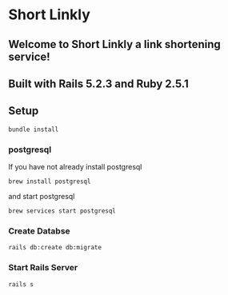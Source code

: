 # Short Linkly

## Welcome to Short Linkly a link shortening service!

## Built with Rails 5.2.3 and Ruby 2.5.1

## Setup

```shell
bundle install
```

### postgresql

If you have not already install postgresql

```shell
brew install postgresql
```

and start postgresql

```shell
brew services start postgresql
```

### Create Databse

```shell
rails db:create db:migrate
```

### Start Rails Server

```shell
rails s
```

